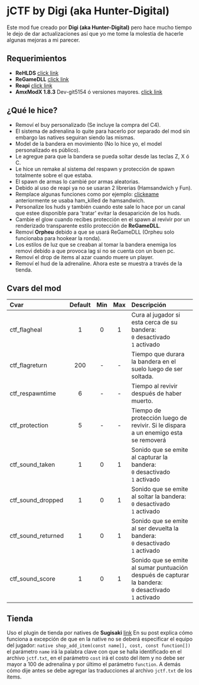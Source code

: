 # jCTF by Digi (aka Hunter-Digital)
Este mod fue creado por <b>Digi (aka Hunter-Digital)</b> pero hace mucho tiempo le dejo de dar actualizaciones así que yo me tome la molestia de hacerle algunas mejoras a mi parecer.

## Requerimientos
* <b>ReHLDS</b> [click link](https://github.com/dreamstalker/rehlds/)
* <b>ReGameDLL</b> [click link](https://github.com/s1lentq/ReGameDLL_CS)
* <b>Reapi</b> [click link](https://github.com/s1lentq/reapi)
* <b>AmxModX 1.8.3</b> Dev-git5154 ó versiones mayores. [click link](http://amxmodx.org/snapshots.php)

## ¿Qué le hice?
* Removí el buy personalizado (Se incluye la compra del C4).
* El sistema de adrenalina lo quite para hacerlo por separado del mod sin embargo las natives seguiran siendo las mismas.
* Model de la bandera en movimiento (No lo hice yo, el model personalizado es público).
* Le agregue para que la bandera se pueda soltar desde las teclas Z, X ó C.
* Le hice un remake al sistema del respawn y protección de spawn totalmente sobre el que estaba.
* El spawn de armas lo cambié por armas aleatorias.
* Debido al uso de reapi ya no se usaran 2 librerias (Hamsandwich y Fun).
* Remplace algunas funciones como por ejemplo: [clickeame](https://github.com/OsweRRR/jCTF-by-Digi/blob/master/addons/amxmodx/scripting/jctf_base.sma#L297) anteriormente se usaba ham_killed de hamsandwich.
* Personalize los huds y también cuando este sale lo hace por un canal que estee disponible para 'tratar' evitar la desaparición de los huds.
* Cambie el glow cuando recibes protección en el spawn al revivir por un renderizado transparente estilo protección de <b>ReGameDLL</b>.
* Removí <b>Orpheu</b> debido a que se usará ReGameDLL (Orpheu solo funcionaba para hookear la ronda).
* Los estilos de luz que se creaban al tomar la bandera enemiga los removi debido a que provoca lag si no se cuenta con un buen pc.
* Removí el drop de items al azar cuando muere un player.
* Removí el hud de la adrenaline. Ahora este se muestra a través de la tienda.

## Cvars del mod
| Cvar                          | Default | Min | Max | Descripción |
| :---------------------------- | :-: | :-: | :-: | :--------------------------------------------- |
| ctf_flagheal                  | 1   | 0   | 1   | Cura al jugador si esta cerca de su bandera:<br/>`0` desactivado <br/>`1` activado |
| ctf_flagreturn                | 200 | -   | -   | Tiempo que durara la bandera en el suelo luego de ser soltada. |
| ctf_respawntime               | 6   | -   | -   | Tiempo al revivir después de haber muerto. |
| ctf_protection                | 5   | -   | -   | Tiempo de protección luego de revivir. Si le dispara a un enemigo esta se removerá |
| ctf_sound_taken               | 1   | 0   | 1   | Sonido que se emite al capturar la bandera:<br/>`0` desactivado <br/>`1` activado  |
| ctf_sound_dropped             | 1   | 0   | 1   | Sonido que se emite al soltar la bandera:<br/>`0` desactivado <br/>`1` activado |
| ctf_sound_returned            | 1   | 0   | 1   | Sonido que se emite al ser devuelta la bandera:<br/>`0` desactivado <br/>`1` activado |
| ctf_sound_score               | 1   | 0   | 1   | Sonido que se emite al sumar puntuación después de capturar la bandera:<br/>`0` desactivado <br/>`1` activado |

## Tienda
Uso el plugin de tienda por natives de <b>Sugisaki</b> [link](https://amxmodx-es.com/Thread-Otra-Tienda-por-natives) En su post explica cómo funciona a excepción de que en la native no se deberá especificar el equipo del jugador: `native shop_add_item(const name[], cost, const function[])` el parámetro `name` irá la palabra clave con que se halla identificado en el archivo `jctf.txt`, en el parámetro `cost` irá el costo del item y no debe ser mayor a 100 de adrenalina y por último el parámetro `function`. A demás cómo dije antes se debe agregar las traducciones al archivo `jctf.txt` de los items.
